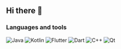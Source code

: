 ## Hi there 👋

### Languages and tools

![Java](https://img.shields.io/badge/Java-000051?style=flat-square&logo=java&)
![Kotlin](https://img.shields.io/badge/Kotlin-000051?style=flat-square&logo=kotlin&logoColor=47C5FB)
![Flutter](https://img.shields.io/badge/Flutter-000051?style=flat-square&logo=flutter&logoColor=47C5FB)
![Dart](https://img.shields.io/badge/Dart-000051?style=flat-square&logo=Dart&logoColor=097CDB)
![C++](https://img.shields.io/badge/-C%b2%2b-000051?style=flat-square&logo=C++&logoColor=090909)
![Qt](https://img.shields.io/badge/Qt-000051?style=flat-square&logo=Qt)

<!--
**beyond-godlike/beyond-godlike** is a ✨ _special_ ✨ repository because its `README.md` (this file) appears on your GitHub profile.

Here are some ideas to get you started:

- 🔭 I’m currently working on ...
- 🌱 I’m currently learning ...
- 👯 I’m looking to collaborate on ...
- 🤔 I’m looking for help with ...
- 💬 Ask me about ...
- 📫 How to reach me: ...
- 😄 Pronouns: ...
- ⚡ Fun fact: ...
-->
